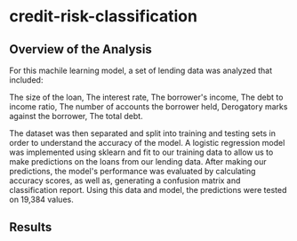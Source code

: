 # credit-risk-classification

## Overview of the Analysis

For this machile learning model, a set of lending data was analyzed that included:

The size of the loan, 
The interest rate, 
The borrower's income, 
The debt to income ratio, 
The number of accounts the borrower held, 
Derogatory marks against the borrower, 
The total debt.

The dataset was then separated and split into training and testing sets in order to understand the accuracy of the model.  A logistic regression model was implemented using sklearn and fit to our training data to allow us to make predictions on the loans from our lending data. After making our predictions, the model's performance was evaluated by calculating accuracy scores, as well as, generating a confusion matrix and classification report. Using this data and model, the predictions were tested on 19,384 values.

## Results

